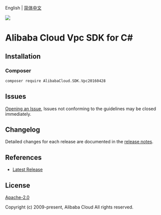 English | [简体中文](README-CN.md)

![](https://aliyunsdk-pages.alicdn.com/icons/AlibabaCloud.svg)

# Alibaba Cloud Vpc SDK for C#

## Installation

### Composer

```bash
composer require AlibabaCloud.SDK.Vpc20160428
```

## Issues

[Opening an Issue](https://github.com/aliyun/alibabacloud-csharp-sdk/issues/new), Issues not conforming to the guidelines may be closed immediately.

## Changelog

Detailed changes for each release are documented in the [release notes](./ChangeLog.md).

## References

* [Latest Release](https://github.com/aliyun/alibabacloud-csharp-sdk/)

## License

[Apache-2.0](http://www.apache.org/licenses/LICENSE-2.0)

Copyright (c) 2009-present, Alibaba Cloud All rights reserved.
